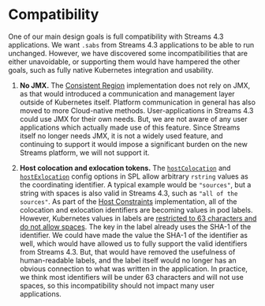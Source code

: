 # Compatibility

One of our main design goals is full compatibility with Streams 4.3
applications. We want `.sabs` from Streams 4.3 applications to be able to
run unchanged. However, we have discovered some incompatibilities that are
either unavoidable, or supporting them would have hampered the other goals,
such as fully native Kubernetes integration and usability.

1. **No JMX.** The [Consistent Region](Consistent_Region.md) implementation does not rely on JMX, as that
would introduced a communication and management layer outside of Kubernetes
itself. Platform communication in general has also moved to more Cloud-native
methods. User-applications in Streams 4.3 could use JMX for their own needs.
But, we are not aware of any user applications which actually made use of this
feature. Since Streams itself no longer needs JMX, it is not a widely used
feature, and continuing to support it would impose a significant burden on the
new Streams platform, we will not support it.

2. **Host colocation and exlocation tokens.** The [`hostColocation`][streams_coloc] and [`hostExlocation`][streams_exloc]
config options in SPL allow arbitrary `rstring` values as the coordinating
identifier. A typical example would be `"sources"`, but a string with spaces is
also valid in Streams 4.3, such as `"all of the sources"`. As part of the
[Host Constraints](Streams_Host_Constraints.md) implementation, all of the colocation and exlocation
identifiers are becoming values in pod labels. However, Kubernetes values in
labels are [restricted to 63 characters and do not allow spaces][kube_labels]. The key in
the label already uses the SHA-1 of the identifier. We could have made the value
the SHA-1 of the identifier as well, which would have allowed us to fully
support the valid identifiers from Streams 4.3. But, that would have removed the
usefulness of human-readable labels, and the label itself would no longer has an
obvious connection to what was written in the application. In practice, we think
most identifiers will be under 63 characters and will not use spaces, so this
incompatibility should not impact many user applications.

[streams_coloc]: https://www.ibm.com/support/knowledgecenter/SSCRJU_4.3.0/com.ibm.streams.ref.doc/doc/placementhostcolocation.html
[streams_exloc]: https://www.ibm.com/support/knowledgecenter/SSCRJU_4.3.0/com.ibm.streams.ref.doc/doc/placementhostexlocation.html
[kube_labels]: https://kubernetes.io/docs/concepts/overview/working-with-objects/labels/#syntax-and-character-set

